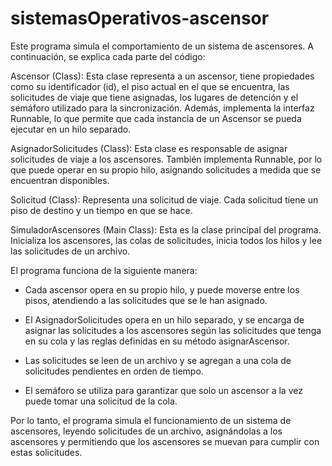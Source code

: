 # sistemasOperativos-ascensor

Este programa simula el comportamiento de un sistema de ascensores. A continuación, se explica cada parte del código:

Ascensor (Class): Esta clase representa a un ascensor, tiene propiedades como su identificador (id), el piso actual en el que se encuentra, las solicitudes de viaje que tiene asignadas, los lugares de detención y el semáforo utilizado para la sincronización. Además, implementa la interfaz Runnable, lo que permite que cada instancia de un Ascensor se pueda ejecutar en un hilo separado.

AsignadorSolicitudes (Class): Esta clase es responsable de asignar solicitudes de viaje a los ascensores. También implementa Runnable, por lo que puede operar en su propio hilo, asignando solicitudes a medida que se encuentran disponibles.

Solicitud (Class): Representa una solicitud de viaje. Cada solicitud tiene un piso de destino y un tiempo en que se hace.

SimuladorAscensores (Main Class): Esta es la clase principal del programa. Inicializa los ascensores, las colas de solicitudes, inicia todos los hilos y lee las solicitudes de un archivo.

El programa funciona de la siguiente manera:

- Cada ascensor opera en su propio hilo, y puede moverse entre los pisos, atendiendo a las solicitudes que se le han asignado.
  
- El AsignadorSolicitudes opera en un hilo separado, y se encarga de asignar las solicitudes a los ascensores según las solicitudes que tenga en su cola y las reglas definidas en su método asignarAscensor.
  
- Las solicitudes se leen de un archivo y se agregan a una cola de solicitudes pendientes en orden de tiempo.

- El semáforo se utiliza para garantizar que solo un ascensor a la vez puede tomar una solicitud de la cola.
  
Por lo tanto, el programa simula el funcionamiento de un sistema de ascensores, leyendo solicitudes de un archivo, asignándolas a los ascensores y permitiendo que los ascensores se muevan para cumplir con estas solicitudes.
